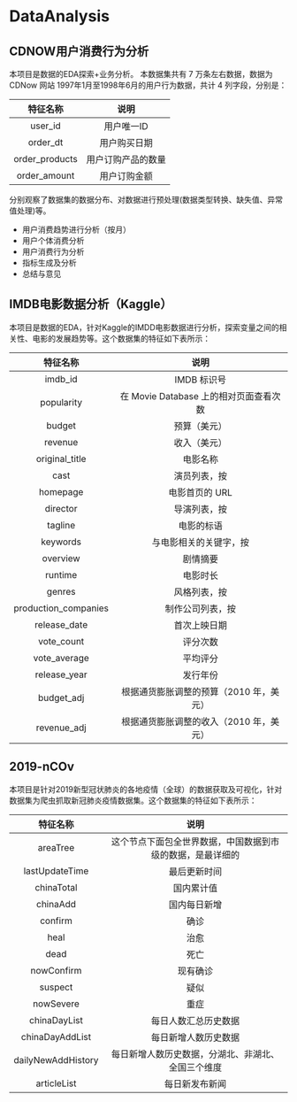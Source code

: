 # DataAnalysis

## CDNOW用户消费行为分析
本项目是数据的EDA探索+业务分析。
本数据集共有 7 万条左右数据，数据为 CDNow 网站 1997年1月至1998年6月的用户行为数据，共计 4 列字段，分别是：

特征名称  | 说明|
| :------------: |:---------------:|
user_id | 用户唯一ID |
order_dt  | 用户购买日期 |
order_products  | 用户订购产品的数量 |
order_amount  | 用户订购金额 |

分别观察了数据集的数据分布、对数据进行预处理(数据类型转换、缺失值、异常值处理)等。
- 用户消费趋势进行分析（按月）
- 用户个体消费分析
- 用户消费行为分析
- 指标生成及分析
- 总结与意见


## IMDB电影数据分析（Kaggle）
本项目是数据的EDA，针对Kaggle的IMDD电影数据进行分析，探索变量之间的相关性、电影的发展趋势等。这个数据集的特征如下表所示：

特征名称  | 说明|
| :------------: |:---------------:|
imdb_id | IMDB 标识号 |
popularity | 在 Movie Database 上的相对页面查看次数 |
budget | 预算（美元）|
revenue |收入（美元） |
original_title | 电影名称 |
cast | 演员列表，按 | 分隔，最多 5 名演员 |
homepage | 电影首页的 URL |
director | 导演列表，按 | 分隔，最多 5 名导演 |
tagline | 电影的标语 |
keywords | 与电影相关的关键字，按 | 分隔，最多 5 个关键字 |
overview | 剧情摘要 |
runtime | 电影时长 |
genres | 风格列表，按 | 分隔，最多 5 种风格 |
production_companies | 制作公司列表，按 | 分隔，最多 5 家公司 |
release_date | 首次上映日期 |
vote_count | 评分次数 |
vote_average | 平均评分 |
release_year | 发行年份 |
budget_adj | 根据通货膨胀调整的预算（2010 年，美元）|
revenue_adj |根据通货膨胀调整的收入（2010 年，美元）|


## 2019-nCOv 
本项目是针对2019新型冠状肺炎的各地疫情（全球）的数据获取及可视化，针对数据集为爬虫抓取新冠肺炎疫情数据集。这个数据集的特征如下表所示：

特征名称  | 说明|
| :------------: |:---------------:|
areaTree | 这个节点下面包全世界数据，中国数据到市级的数据，是最详细的 |
lastUpdateTime | 最后更新时间 |
chinaTotal |国内累计值 |
chinaAdd | 国内每日新增 |
confirm | 确诊 |
heal | 治愈 |
dead | 死亡 |
nowConfirm | 现有确诊 |
suspect | 疑似 |
nowSevere | 重症 |
chinaDayList | 每日人数汇总历史数据 |
chinaDayAddList | 每日新增人数历史数据 |
dailyNewAddHistory | 每日新增人数历史数据，分湖北、非湖北、全国三个维度 |
articleList | 每日新发布新闻 |


